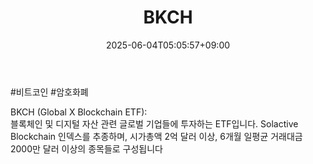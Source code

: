 ﻿---
title: "BKCH"
date: 2025-06-04T05:05:57+09:00
lastmod: 2025-06-04T05:05:57+09:00
type: docs
sidebar:
  open: true
weight: 136
---
<div style="display:none">
  <meta property="article:published_time" content="2025-06-03T20:05:57Z" />
  <meta property="article:modified_time" content="2025-06-03T20:05:57Z" />
</div>
#비트코인 #암호화폐 

BKCH (Global X Blockchain ETF):  
블록체인 및 디지털 자산 관련 글로벌 기업들에 투자하는 ETF입니다. Solactive Blockchain 인덱스를 추종하며, 시가총액 2억 달러 이상, 6개월 일평균 거래대금 2000만 달러 이상의 종목들로 구성됩니다
